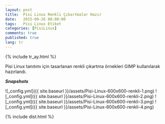 ```yaml
---
layout: post
title:  Pisi Linux Renkli Çıkartmalar Hazır
date:   2015-09-26 08:00:00
tags:   Pisi Linux Etiket
categories: [PisiLinux]
comments: true
published: true
lang: tr
---
```

 
{% include tr_ay.html %}

Pisi Linux tanıtımı için tasarlanan renkli çıkartma örnekleri GIMP kullanılarak hazırlandı. 

***Snapshots***

![_config.yml]({{ site.baseurl }}/assets/Pisi-Linux-600x600-renkli-1.png)
![_config.yml]({{ site.baseurl }}/assets/Pisi-Linux-600x600-renkli-2.png)
![_config.yml]({{ site.baseurl }}/assets/Pisi-Linux-600x600-renkli-3.png)
![_config.yml]({{ site.baseurl }}/assets/Pisi-Linux-600x600-renkli-4.png)



{% include dist.html %}
 


